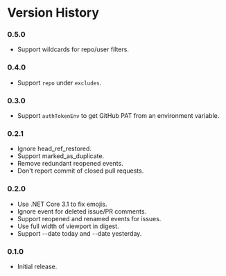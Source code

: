 # Version History

### 0.5.0

* Support wildcards for repo/user filters.

### 0.4.0

* Support `repo` under `excludes`.

### 0.3.0

* Support `authTokenEnv` to get GitHub PAT from an environment variable.

### 0.2.1

* Ignore head_ref_restored.
* Support marked_as_duplicate.
* Remove redundant reopened events.
* Don't report commit of closed pull requests.

### 0.2.0

* Use .NET Core 3.1 to fix emojis.
* Ignore event for deleted issue/PR comments.
* Support reopened and renamed events for issues.
* Use full width of viewport in digest.
* Support --date today and --date yesterday.

### 0.1.0

* Initial release.
